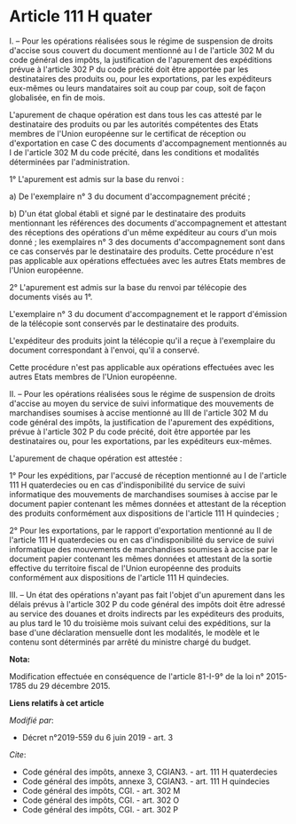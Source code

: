# Article 111 H quater

I. – Pour les opérations réalisées sous le régime de suspension de droits d'accise sous couvert du document mentionné au I de
l'article 302 M du code général des impôts, la justification de l'apurement des expéditions prévue à l'article 302 P du code
précité doit être apportée par les destinataires des produits ou, pour les exportations, par les expéditeurs eux-mêmes ou
leurs mandataires soit au coup par coup, soit de façon globalisée, en fin de mois.

L'apurement de chaque opération est dans tous les cas attesté par le destinataire des produits ou par les autorités
compétentes des Etats membres de l'Union européenne sur le certificat de réception ou d'exportation en case C des documents
d'accompagnement mentionnés au I de l'article 302 M du code précité, dans les conditions et modalités déterminées par
l'administration.

1° L'apurement est admis sur la base du renvoi :

a) De l'exemplaire n° 3 du document d'accompagnement précité ;

b) D'un état global établi et signé par le destinataire des produits mentionnant les références des documents
d'accompagnement et attestant des réceptions des opérations d'un même expéditeur au cours d'un mois donné ; les exemplaires
n° 3 des documents d'accompagnement sont dans ce cas conservés par le destinataire des produits. Cette procédure n'est pas
applicable aux opérations effectuées avec les autres Etats membres de l'Union européenne.

2° L'apurement est admis sur la base du renvoi par télécopie des documents visés au 1°.

L'exemplaire n° 3 du document d'accompagnement et le rapport d'émission de la télécopie sont conservés par le destinataire
des produits.

L'expéditeur des produits joint la télécopie qu'il a reçue à l'exemplaire du document correspondant à l'envoi, qu'il a
conservé.

Cette procédure n'est pas applicable aux opérations effectuées avec les autres Etats membres de l'Union européenne.

II. – Pour les opérations réalisées sous le régime de suspension de droits d'accise au moyen du service de suivi informatique
des mouvements de marchandises soumises à accise mentionné au III de l'article 302 M du code général des impôts, la
justification de l'apurement des expéditions, prévue à l'article 302 P du code précité, doit être apportée par les
destinataires ou, pour les exportations, par les expéditeurs eux-mêmes.

L'apurement de chaque opération est attestée :

1° Pour les expéditions, par l'accusé de réception mentionné au I de l'article 111 H quaterdecies ou en cas d'indisponibilité
du service de suivi informatique des mouvements de marchandises soumises à accise par le document papier contenant les mêmes
données et attestant de la réception des produits conformément aux dispositions de l'article 111 H quindecies ;

2° Pour les exportations, par le rapport d'exportation mentionné au II de l'article 111 H quaterdecies ou en cas
d'indisponibilité du service de suivi informatique des mouvements de marchandises soumises à accise par le document papier
contenant les mêmes données et attestant de la sortie effective du territoire fiscal de l'Union européenne des produits
conformément aux dispositions de l'article 111 H quindecies. 

III. – Un état des opérations n'ayant pas fait l'objet d'un apurement dans les délais prévus à l'article 302 P du code
général des impôts doit être adressé au service des douanes et droits indirects par les expéditeurs des produits, au plus
tard le 10 du troisième mois suivant celui des expéditions, sur la base d'une déclaration mensuelle dont les modalités, le
modèle et le contenu sont déterminés par arrêté du ministre chargé du budget.

**Nota:**

Modification effectuée en conséquence de l'article 81-I-9° de la loi n° 2015-1785 du 29 décembre 2015.

**Liens relatifs à cet article**

_Modifié par_:

  - Décret n°2019-559 du 6 juin 2019 - art. 3

_Cite_:

  - Code général des impôts, annexe 3, CGIAN3. - art. 111 H quaterdecies
  - Code général des impôts, annexe 3, CGIAN3. - art. 111 H quindecies
  - Code général des impôts, CGI. - art. 302 M
  - Code général des impôts, CGI. - art. 302 O
  - Code général des impôts, CGI. - art. 302 P
